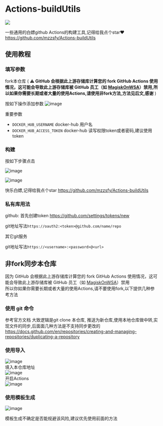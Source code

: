# Actions-buildUtils
[![](https://hits.seeyoufarm.com/api/count/incr/badge.svg?url=https%3A%2F%2Fgithub.com%2Fmzzsfy%2FActions-buildUtils&count_bg=%2379C83D&title_bg=%23555555&icon=&icon_color=%23E7E7E7&title=hits&edge_flat=false)](https://github.com/mzzsfy)

一些通用的白嫖github Actions的构建工具,记得给我点个star❤️ https://github.com/mzzsfy/Actions-buildUtils

## 使用教程

### 填写参数

fork本仓库 ( **⚠️ GitHub 会根据此上游存储库计算您的 fork GitHub Actions 使用情况，这可能会导致此上游存储库被 GitHub 员工（如 [MagiskOnWSA](https://github.com/LSPosed/MagiskOnWSA)）禁用,所以如果你需要长期或者大量的使用Actions,请使用非fork方法,方法见后文,感谢** )

按如下操作添加参数
![image](https://user-images.githubusercontent.com/43053461/204208295-4004ee4a-30dc-4e7f-9587-5c8f9edb52cd.png)

重要参数 
- `DOCKER_HUB_USERNAME` docker-hub 用户名
- `DOCKER_HUB_ACCESS_TOKEN` docker-hub 读写权限token或者密码,建议使用token

### 构建

按如下步骤点击

![image](https://github.com/mzzsfy/Actions-buildUtils/assets/43053461/72f501a2-744d-4178-b864-8ca897594af7)

![image](https://github.com/mzzsfy/Actions-buildUtils/assets/43053461/4d38324c-5f28-4281-8fc0-875789ceabb3)


快乐白嫖,记得给我点个star https://github.com/mzzsfy/Actions-buildUtils

### 私有库用法

github: 
首先创建token
https://github.com/settings/tokens/new

git地址写法`https://oauth2:<token>@github.com/name/repo`

其它git服务

git地址写法`https://<username>:<password>@<url>`

## 非fork同步本仓库

因为 GitHub 会根据此上游存储库计算您的 fork GitHub Actions 使用情况，这可能会导致此上游存储库被 GitHub 员工（如 [MagiskOnWSA](https://github.com/LSPosed/MagiskOnWSA)）禁用  
所以你如果你需要长期或者大量的使用Actions,请不要使用fork,以下提供几种参考方法

### 使用 git 命令

参考官方文档 大致逻辑是git clone 本仓库, 推送为新仓库,使用本地仓库做中转,实现文件的同步,后面面几种方法是不支持同步更改的
https://docs.github.com/en/repositories/creating-and-managing-repositories/duplicating-a-repository

### 使用导入  
![image](https://user-images.githubusercontent.com/43053461/233926542-62677cc0-036c-4c64-8f16-47c26db3ea9f.png)  
填入本仓库地址  
![image](https://user-images.githubusercontent.com/43053461/233927154-d7f7e941-a569-4836-8946-6f1c13cc0cc3.png)  
开启Actions  
![image](https://user-images.githubusercontent.com/43053461/233927826-aaa1ff17-df06-4989-bec9-f59df6b80dac.png)  

### 使用模板生成

![image](https://user-images.githubusercontent.com/43053461/233928835-81551763-7137-4a86-9d06-262e664c936c.png)

模板生成不确定是否能规避该风险,建议优先使用前面的方法
